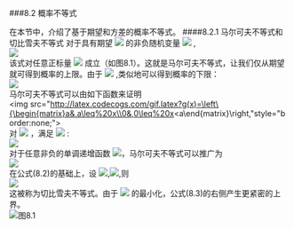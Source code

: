 ﻿###8.2 概率不等式

在本节中，介绍了基于期望和方差的概率不等式。
####8.2.1 马尔可夫不等式和切比雪夫不等式
对于具有期望 <img src="http://latex.codecogs.com/gif.latex?E[x]" style="border:none;"> 的非负随机变量 <img src="http://latex.codecogs.com/gif.latex?x" style="border:none;"> ,  
<img src="http://latex.codecogs.com/gif.latex?Pr(x\ge%20a)\le\frac{E[x]}{a}(8.1)" style="border:none;">  
该式对任意正标量 <img src="http://latex.codecogs.com/gif.latex?a" style="border:none;"> 成立（如图8.1）。这就是马尔可夫不等式，让我们仅从期望就可得到概率的上限。由于 <img src="http://latex.codecogs.com/gif.latex?\[Pr(x<a)=1-Pr(x\geq%20a)\]" style="border:none;"> ,类似地可以得到概率的下限：  
<img src="http://latex.codecogs.com/gif.latex?Pr(x<a)\geq1-\frac{E[x]}{a}." style="border:none;">  
马尔可夫不等式可以由如下函数来证明  
<img src="http://latex.codecogs.com/gif.latex?g(x)=\left\{\begin{matrix}a&,a\leq%20x\\0&,0\leq%20x<a\end{matrix}\right,"style="border:none;">  
对 <img src="http://latex.codecogs.com/gif.latex?x\ge0" style="border:none;"> ，满足 <img src="http://latex.codecogs.com/gif.latex?x\ge%20g(x)" style="border:none;"> :  
<img src="http://latex.codecogs.com/gif.latex?E[x]\ge%20E[g(x)]=a\cdot\Pr(x\ge\%20a)." style="border:none;">  
对于任意非负的单调递增函数 <img src="http://latex.codecogs.com/gif.latex?\phi(x)" style="border:none;">，马尔可夫不等式可以推广为  
<img src="http://latex.codecogs.com/gif.latex?Pr(x\ge%20a)=Pr(\phi(x)\ge\phi(a))\le\frac{E[\phi(x)]}{\phi(a)}.(8.2)" style="border:none;">  
在公式(8.2)的基础上，设 <img src="http://latex.codecogs.com/gif.latex?\phi(x)=e^{tx}" style="border:none;">,<img src="http://latex.codecogs.com/gif.latex?t\gt0" style="border:none;">,则  
<img src="http://latex.codecogs.com/gif.latex?Pr(x\ge%20a)=Pr(e^{tx}\ge%20e^{ta})\le\frac{E[e^{tx}]}{e^{ta}},(8.3)" style="border:none;">  
这被称为切比雪夫不等式。由于 <img src="http://latex.codecogs.com/gif.latex?t" style="border:none;"> 的最小化，公式(8.3)的右侧产生更紧密的上界。  
![图8.1](图8.1.png)





